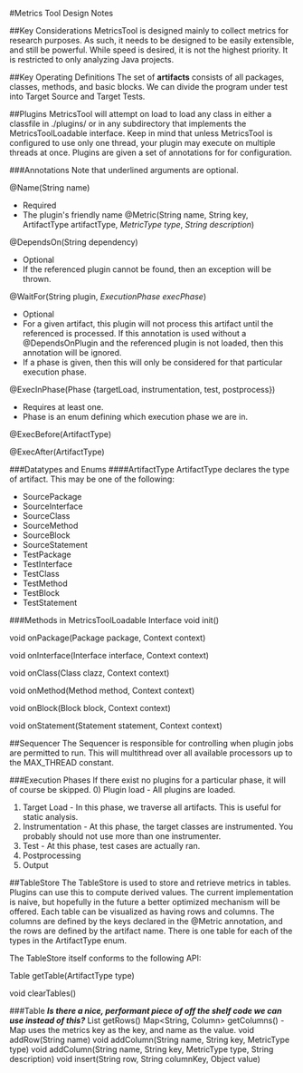 #Metrics Tool Design Notes

##Key Considerations
MetricsTool is designed mainly to collect metrics for research purposes. As such, it needs to be designed to be easily extensible,
 and still be powerful. While speed is desired, it is not the highest priority. It is restricted to only analyzing Java projects.
 
##Key Operating Definitions
The set of **artifacts** consists of all packages, classes, methods, and basic blocks.
We can divide the program under test into Target Source and Target Tests.

##Plugins
MetricsTool will attempt on load to load any class in either a classfile in ./plugins/ or in any subdirectory that implements the
MetricsToolLoadable interface.
Keep in mind that unless MetricsTool is configured
to use only one thread, your plugin may execute on multiple threads at once. Plugins are given a set of annotations for
for configuration.

###Annotations
Note that underlined arguments are optional.

@Name(String name)
- Required
- The plugin's friendly name
@Metric(String name, String key, ArtifactType artifactType, _MetricType type_, _String description_)

@DependsOn(String dependency)
- Optional
- If the referenced plugin cannot be found, then an exception will be thrown.

@WaitFor(String plugin, _ExecutionPhase execPhase_)

- Optional
- For a given artifact, this plugin will not process this artifact until the referenced is processed. If this annotation is used without a 
  @DependsOnPlugin and the referenced plugin is not loaded, then this annotation will be ignored.
- If a phase is given, then this will only be considered for that particular execution phase.

@ExecInPhase(Phase {targetLoad, instrumentation, test, postprocess})

- Requires at least one.
- Phase is an enum defining which execution phase we are in.

@ExecBefore(ArtifactType)

@ExecAfter(ArtifactType)

###Datatypes and Enums
####ArtifactType
ArtifactType declares the type of artifact. This may be one of the following:
- SourcePackage
- SourceInterface
- SourceClass
- SourceMethod
- SourceBlock
- SourceStatement
- TestPackage
- TestInterface
- TestClass
- TestMethod
- TestBlock
- TestStatement

###Methods in MetricsToolLoadable Interface
void init()

void onPackage(Package package, Context context)

void onInterface(Interface interface, Context context)

void onClass(Class clazz, Context context)

void onMethod(Method method, Context context)

void onBlock(Block block, Context context)

void onStatement(Statement statement, Context context)

##Sequencer
The Sequencer is responsible for controlling when plugin jobs are permitted to run. This will multithread over all available processors up to the MAX_THREAD constant.


###Execution Phases
If there exist no plugins for a particular phase, it will of course be skipped.
0) Plugin load - All plugins are loaded.
1) Target Load   -   In this phase, we traverse all artifacts. This is useful for static analysis.
2) Instrumentation      -   At this phase, the target classes are instrumented. You probably should not use more than one instrumenter.
3) Test                 -   At this phase, test cases are actually ran.
4) Postprocessing
5) Output

##TableStore
The TableStore is used to store and retrieve metrics in tables. Plugins can use this to compute derived values. The current implementation is naive, but hopefully in the future a better optimized mechanism
will be offered. Each table can be visualized as having rows and columns. The columns are defined by the keys declared in the @Metric annotation, and the rows are defined by the artifact name. There is one table
for each of the types in the ArtifactType enum.

The TableStore itself conforms to the following API:

Table getTable(ArtifactType type)

void clearTables()

###Table
***Is there a nice, performant piece of off the shelf code we can use instead of this?***
List<String> getRows()
Map<String, Column> getColumns() - Map uses the metrics key as the key, and name as the value.
void addRow(String name)
void addColumn(String name, String key, MetricType type)
void addColumn(String name, String key, MetricType type, String description)
void insert(String row, String columnKey, Object value)
